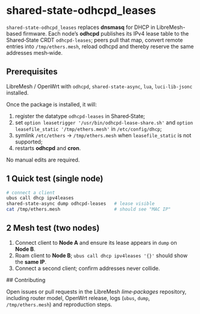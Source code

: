 
# shared-state-odhcpd\_leases

`shared-state-odhcpd_leases` replaces **dnsmasq** for DHCP in LibreMesh-based firmware. Each node’s **odhcpd** publishes its IPv4 lease table to the Shared‑State CRDT `odhcpd-leases`; peers pull that map, convert remote entries into `/tmp/ethers.mesh`, reload odhcpd and thereby reserve the same addresses mesh‑wide.

## Prerequisites

LibreMesh / OpenWrt with `odhcpd`, `shared-state-async`, `lua`, `luci-lib-jsonc` installed.

Once the package is installed, it will: 

1. register the datatype `odhcpd-leases` in Shared‑State;
2. set `option leasetrigger '/usr/bin/odhcpd-lease-share.sh'` and `option leasefile_static '/tmp/ethers.mesh'` in `/etc/config/dhcp`;
3. symlink `/etc/ethers` → `/tmp/ethers.mesh` when `leasefile_static` is not supported;
4. restarts **odhcpd** and **cron**.

No manual edits are required.

## 1 Quick test (single node)

```sh
# connect a client
ubus call dhcp ipv4leases 
shared-state-async dump odhcpd-leases   # lease visible
cat /tmp/ethers.mesh                    # should see "MAC IP" 
```

## 2 Mesh test (two nodes)

1. Connect client to **Node A** and ensure its lease appears in `dump` on **Node B**.
2. Roam client to **Node B**; `ubus call dhcp ipv4leases '{}'` should show the **same IP**.
3. Connect a second client; confirm addresses never collide.

## Contributing

Open issues or pull requests in the LibreMesh *lime‑packages* repository, including router model, OpenWrt release, logs (`ubus`, `dump`, `/tmp/ethers.mesh`) and reproduction steps.


